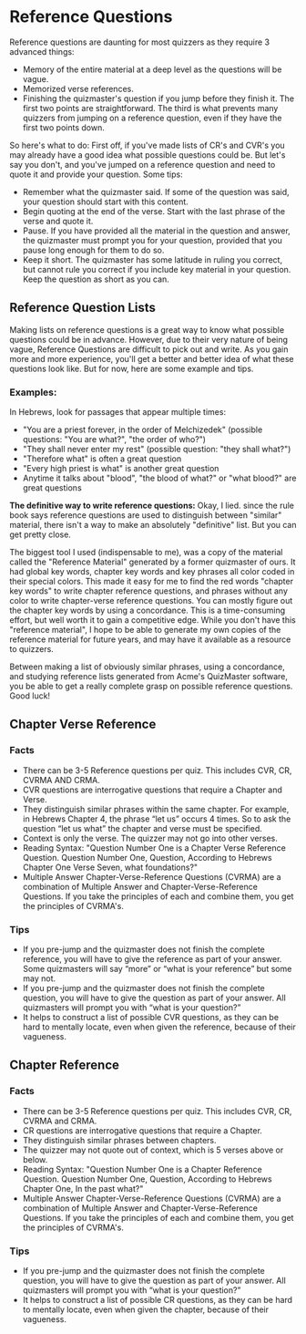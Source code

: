 # Reference Questions

Reference questions are daunting for most quizzers as they require 3 advanced
things:

- Memory of the entire material at a deep level as the questions will be vague.
- Memorized verse references.
- Finishing the quizmaster's question if you jump before they finish it. The first two points are straightforward. The third is what prevents many quizzers from jumping on a reference question, even if they have the first two points down.

So here's what to do: First off, if you've made lists of CR's and CVR's you may
already have a good idea what possible questions could be. But let's say you
don't, and you've jumped on a reference question and need to quote it and
provide your question. Some tips:

- Remember what the quizmaster said. If some of the question was said, your question should start with this content.
- Begin quoting at the end of the verse. Start with the last phrase of the verse and quote it.
- Pause. If you have provided all the material in the question and answer, the quizmaster must prompt you for your question, provided that you pause long enough for them to do so.
- Keep it short. The quizmaster has some latitude in ruling you correct, but cannot rule you correct if you include key material in your question. Keep the question as short as you can.

## Reference Question Lists

Making lists on reference questions is a great way to know what possible
questions could be in advance. However, due to their very nature of being vague,
Reference Questions are difficult to pick out and write. As you gain more and
more experience, you'll get a better and better idea of what these questions
look like. But for now, here are some example and tips.

### Examples:

In Hebrews, look for passages that appear multiple times:

- "You are a priest forever, in the order of Melchizedek" (possible questions: "You are what?", "the order of who?")
- "They shall never enter my rest" (possible question: "they shall what?")
- "Therefore what" is often a great question
- "Every high priest is what" is another great question
- Anytime it talks about "blood", "the blood of what?" or "what blood?" are great questions

**The definitive way to write reference questions:**
Okay, I lied. since the rule book says reference questions are used to
distinguish between "similar" material, there isn't a way to make an absolutely
"definitive" list. But you can get pretty close.

The biggest tool I used (indispensable to me), was a copy of the material called
the "Reference Material" generated by a former quizmaster of ours. It had global
key words, chapter key words and key phrases all color coded in their special
colors. This made it easy for me to find the red words "chapter key words" to
write chapter reference questions, and phrases without any color to write
chapter-verse reference questions. You can mostly figure out the chapter key
words by using a concordance. This is a time-consuming effort, but well worth it
to gain a competitive edge. While you don't have this "reference material", I
hope to be able to generate my own copies of the reference material for future
years, and may have it available as a resource to quizzers.

Between making a list of obviously similar phrases, using a concordance, and
studying reference lists generated from Acme's QuizMaster software, you be able
to get a really complete grasp on possible reference questions. Good luck!

## Chapter Verse Reference

### Facts

- There can be 3-5 Reference questions per quiz. This includes CVR, CR, CVRMA AND CRMA.
- CVR questions are interrogative questions that require a Chapter and Verse.
- They distinguish similar phrases within the same chapter. For example, in Hebrews Chapter 4, the phrase “let us” occurs 4 times. So to ask the question “let us what” the chapter and verse must be specified.
- Context is only the verse. The quizzer may not go into other verses.
- Reading Syntax: "Question Number One is a Chapter Verse Reference Question. Question Number One, Question, According to Hebrews Chapter One Verse Seven, what foundations?"
- Multiple Answer Chapter-Verse-Reference Questions (CVRMA) are a combination of Multiple Answer and Chapter-Verse-Reference Questions. If you take the principles of each and combine them, you get the principles of CVRMA's.

### Tips

- If you pre-jump and the quizmaster does not finish the complete reference, you will have to give the reference as part of your answer. Some quizmasters will say “more” or “what is your reference” but some may not.
- If you pre-jump and the quizmaster does not finish the complete question, you will have to give the question as part of your answer. All quizmasters will prompt you with “what is your question?”
- It helps to construct a list of possible CVR questions, as they can be hard to mentally locate, even when given the reference, because of their vagueness.

## Chapter Reference

### Facts

- There can be 3-5 Reference questions per quiz. This includes CVR, CR, CVRMA and CRMA.
- CR questions are interrogative questions that require a Chapter.
- They distinguish similar phrases between chapters.
- The quizzer may not quote out of context, which is 5 verses above or below.
- Reading Syntax: "Question Number One is a Chapter Reference Question. Question Number One, Question, According to Hebrews Chapter One, In the past what?"
- Multiple Answer Chapter-Verse-Reference Questions (CVRMA) are a combination of Multiple Answer and Chapter-Verse-Reference Questions. If you take the principles of each and combine them, you get the principles of CVRMA's.

### Tips

- If you pre-jump and the quizmaster does not finish the complete question, you will have to give the question as part of your answer. All quizmasters will prompt you with “what is your question?”
- It helps to construct a list of possible CR questions, as they can be hard to mentally locate, even when given the chapter, because of their vagueness.
